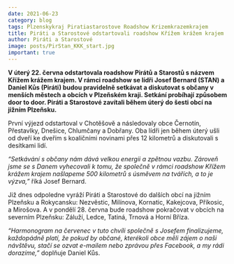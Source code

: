 ```yaml
---
date: 2021-06-23
category: blog
tags: Plzenskykraj Piratiastarostove Roadshow Krizemkrazemkrajem
title: Piráti a Starostové odstartovali roadshow Křížem krážem krajem
author: Piráti a Starostové
image: posts/PirStan_KKK_start.jpg
important: true
---
```


**V úterý 22. června odstartovala roadshow Pirátů a Starostů s názvem Křížem krážem krajem. V rámci roadshow se lídři Josef Bernard (STAN) a Daniel Kůs (Piráti) budou pravidelně setkávat a diskutovat s občany v menších městech a obcích v Plzeňském kraji. Setkání probíhají způsobem door to door. Piráti a Starostové zavítali během úterý do šesti obcí na jižním Plzeňsku.**

První výjezd odstartoval v Chotěšově a následovaly obce Černotín, Přestavlky, Dnešice, Chlumčany a Dobřany. Oba lídři jen během úterý ušli od dveří ke dveřím s koaličními novinami přes 12 kilometrů a diskutovali s desítkami lidí. 

*“Setkávání s občany nám dává velkou energii a zpětnou vazbu. Zároveň jsme se s Danem vyhecovali k tomu, že společně v rámci roadshow Křížem krážem krajem našlapeme 500 kilometrů s úsměvem na tvářích, a to je výzva,”* říká Josef Bernard.

Již dnes odpoledne vyráží Piráti a Starostové do dalších obcí na jižním Plzeňsku a Rokycansku: Nezvěstic, Milínova, Kornatic, Kakejcova, Příkosic, a Mirošova. A v pondělí 28. června bude roadshow pokračovat v obcích na severním Plzeňsku: Záluží, Ledce, Tatiná, Trnová a Horní Bříza. 

*“Harmonogram na červenec v tuto chvíli společně s Josefem finalizujeme, každopádně platí, že pokud by občané, kterékoli obce měli zájem o naši návštěvu, stačí se ozvat e-mailem nebo zprávou přes Facebook, a my rádi dorazíme,”* doplňuje Daniel Kůs.
